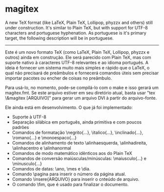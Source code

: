 # magitex

A new TeX format (like LaTeX, Plain TeX, Lollipop, phyzzx and others) still under construction. It's similar to Plain TeX, but with support for UTF-8 characters and portuguese hyphenation. As portuguese is it's primary target, the following description will be in portuguese.

-----

Este é um novo formato TeX (como LaTeX, Plain TeX, Lollipop, phyzzx e outros) ainda em construção. Ele será parecido com Plain TeX, mas com suporte nativo à caracteres UTF-8 relevantes e ao idioma português. A ideia é fornecer um sistema muito mais simples e rápido que o LaTeX, o qual não precisará de preâmbulos e fornecerá comandos úteis sem precisar importar pacotes ou encher de coisas no preâmbulo.

Para usá-lo, no momento, pode-se compilá-lo com o make e isso gerará um magitex.fmt. Se este arquivo estiver em seu diretório atual, basta usar "tex \\&magitex [ARQUIVO]" para gerar um arquivo DVI à partir do arquivo-fonte. 

Ele ainda está em desenvolvimento. O que já foi implementado:

* Suporte à UTF-8
* Separação silábica em português, ainda primitiva e com poucos padrões
* Comandos de formatação \negrito{...}, \italico{...}, \inclinado{...}, \romano{...} e \monoespaco{...}
* Comandos de alinhamento de texto \alinhaesquerda, \alinhadireita, \alinhacentro e \alinhanormal
* Comandos de modo matemático idênticos aos do Plain TeX
* Comandos de conversão maiúsculas/minúsculas: \maiusculo{...} e \minusculo{...}
* Comandos de datas: \ano, \mes e \dia.
* Comando \pagina para inserir o número da página atual.
* Comando \insere{ARQUIVO} para inserir o cnteúdo de arquivo.
* O comando \fim, que é usado para finalizar o documento.

